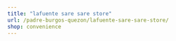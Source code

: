 ```yaml
---
title: "lafuente sare sare store"
url: /padre-burgos-quezon/lafuente-sare-sare-store/
shop: convenience
---
```

